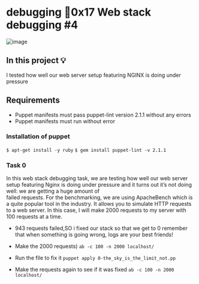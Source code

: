 # debugging :page_with_curl:0x17 Web stack debugging #4

![image](https://github.com/arkoaikins/alx-system_engineering-devops/assets/110135034/efc98042-6e07-47b7-aa80-637a8c49467f)

## In this project :bulb:

I tested how well our web server setup featuring NGINX is doing under pressure 

## Requirements
- Puppet manifests must pass puppet-lint version 2.1.1 without any errors
- Puppet manifests must run without error

### Installation of puppet
`$ apt-get install -y ruby`
`$ gem install puppet-lint -v 2.1.1`

### Task 0
In this web stack debugging task, we are testing how well our web server setup featuring Nginx
is doing under pressure and it turns out it’s not doing well: we are getting a huge amount of  
failed requests.
For the benchmarking, we are using ApacheBench which is a quite popular tool in the industry. It allows you to simulate HTTP requests to a web server. 
In this case, I will make 2000 requests to my server with 100 requests at a time.
- 943 requests failed,SO i fixed our stack so that we get to 0 
remember that when something is going wrong, logs are your best friends!

- Make the 2000 requests)
`ab -c 100 -n 2000 localhost/`
- Run the file to fix it
`puppet apply 0-the_sky_is_the_limit_not.pp`
- Make the requests again to see if it was fixed
`ab -c 100 -n 2000 localhost/`
